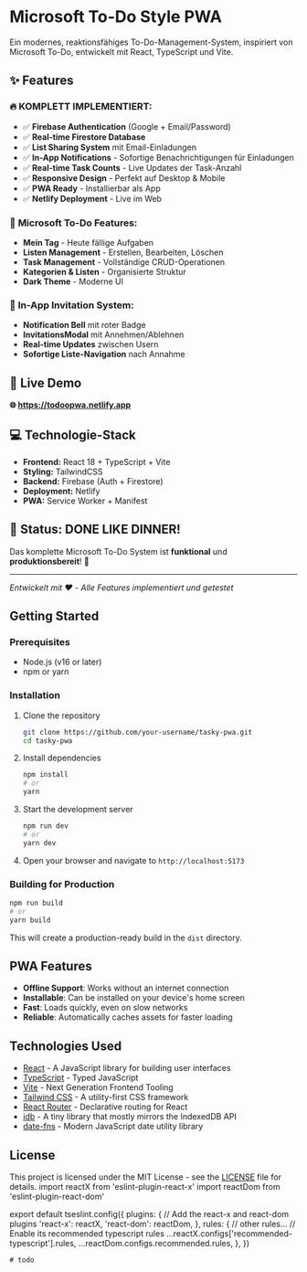 # Microsoft To-Do Style PWA

Ein modernes, reaktionsfähiges To-Do-Management-System, inspiriert von Microsoft To-Do, entwickelt mit React, TypeScript und Vite.

## ✨ Features

### 🔥 **KOMPLETT IMPLEMENTIERT:**
- ✅ **Firebase Authentication** (Google + Email/Password)
- ✅ **Real-time Firestore Database** 
- ✅ **List Sharing System** mit Email-Einladungen
- ✅ **In-App Notifications** - Sofortige Benachrichtigungen für Einladungen
- ✅ **Real-time Task Counts** - Live Updates der Task-Anzahl
- ✅ **Responsive Design** - Perfekt auf Desktop & Mobile
- ✅ **PWA Ready** - Installierbar als App
- ✅ **Netlify Deployment** - Live im Web

### 🎯 **Microsoft To-Do Features:**
- **Mein Tag** - Heute fällige Aufgaben
- **Listen Management** - Erstellen, Bearbeiten, Löschen
- **Task Management** - Vollständige CRUD-Operationen
- **Kategorien & Listen** - Organisierte Struktur
- **Dark Theme** - Moderne UI

### 🔔 **In-App Invitation System:**
- **Notification Bell** mit roter Badge
- **InvitationsModal** mit Annehmen/Ablehnen
- **Real-time Updates** zwischen Usern
- **Sofortige Liste-Navigation** nach Annahme

## 🚀 Live Demo

**🌐 https://todoopwa.netlify.app**

## 💻 Technologie-Stack

- **Frontend:** React 18 + TypeScript + Vite
- **Styling:** TailwindCSS
- **Backend:** Firebase (Auth + Firestore)
- **Deployment:** Netlify
- **PWA:** Service Worker + Manifest

## 🎉 Status: **DONE LIKE DINNER!** 

Das komplette Microsoft To-Do System ist **funktional** und **produktionsbereit**! 🚀

---

*Entwickelt mit ❤️ - Alle Features implementiert und getestet*

## Getting Started

### Prerequisites

- Node.js (v16 or later)
- npm or yarn

### Installation

1. Clone the repository

   ```bash
   git clone https://github.com/your-username/tasky-pwa.git
   cd tasky-pwa
   ```

2. Install dependencies

   ```bash
   npm install
   # or
   yarn
   ```

3. Start the development server

   ```bash
   npm run dev
   # or
   yarn dev
   ```

4. Open your browser and navigate to `http://localhost:5173`

### Building for Production

```bash
npm run build
# or
yarn build
```

This will create a production-ready build in the `dist` directory.

## PWA Features

- **Offline Support**: Works without an internet connection
- **Installable**: Can be installed on your device's home screen
- **Fast**: Loads quickly, even on slow networks
- **Reliable**: Automatically caches assets for faster loading

## Technologies Used

- [React](https://reactjs.org/) - A JavaScript library for building user interfaces
- [TypeScript](https://www.typescriptlang.org/) - Typed JavaScript
- [Vite](https://vitejs.dev/) - Next Generation Frontend Tooling
- [Tailwind CSS](https://tailwindcss.com/) - A utility-first CSS framework
- [React Router](https://reactrouter.com/) - Declarative routing for React
- [idb](https://github.com/jakearchibald/idb) - A tiny library that mostly mirrors the IndexedDB API
- [date-fns](https://date-fns.org/) - Modern JavaScript date utility library

## License

This project is licensed under the MIT License - see the [LICENSE](LICENSE.txt) file for details.
import reactX from 'eslint-plugin-react-x'
import reactDom from 'eslint-plugin-react-dom'

export default tseslint.config({
  plugins: {
    // Add the react-x and react-dom plugins
    'react-x': reactX,
    'react-dom': reactDom,
  },
  rules: {
    // other rules...
    // Enable its recommended typescript rules
    ...reactX.configs['recommended-typescript'].rules,
    ...reactDom.configs.recommended.rules,
  },
})
```
# todo
